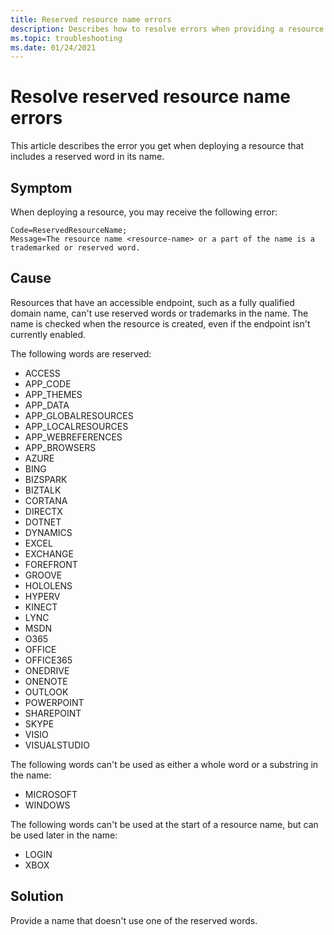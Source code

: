 ```yaml
---
title: Reserved resource name errors
description: Describes how to resolve errors when providing a resource name that includes a reserved word.
ms.topic: troubleshooting
ms.date: 01/24/2021
---
```

# Resolve reserved resource name errors

This article describes the error you get when deploying a resource that includes a reserved word in its name.

## Symptom

When deploying a resource, you may receive the following error:

```
Code=ReservedResourceName;
Message=The resource name <resource-name> or a part of the name is a trademarked or reserved word.
```

## Cause

Resources that have an accessible endpoint, such as a fully qualified domain name, can't use reserved words or trademarks in the name. The name is checked when the resource is created, even if the endpoint isn't currently enabled.

The following words are reserved:

* ACCESS
* APP_CODE
* APP_THEMES
* APP_DATA
* APP_GLOBALRESOURCES
* APP_LOCALRESOURCES
* APP_WEBREFERENCES
* APP_BROWSERS
* AZURE
* BING
* BIZSPARK
* BIZTALK
* CORTANA
* DIRECTX
* DOTNET
* DYNAMICS
* EXCEL
* EXCHANGE
* FOREFRONT
* GROOVE
* HOLOLENS
* HYPERV
* KINECT
* LYNC
* MSDN
* O365
* OFFICE
* OFFICE365
* ONEDRIVE
* ONENOTE
* OUTLOOK
* POWERPOINT
* SHAREPOINT
* SKYPE
* VISIO
* VISUALSTUDIO

The following words can't be used as either a whole word or a substring in the name:

* MICROSOFT
* WINDOWS

The following words can't be used at the start of a resource name, but can be used later in the name:

* LOGIN
* XBOX

## Solution

Provide a name that doesn't use one of the reserved words.
